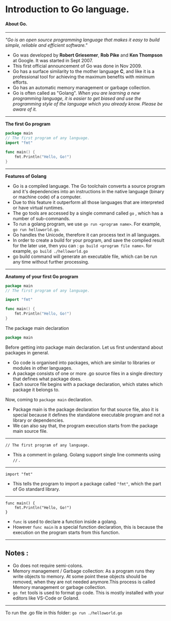 # Introduction to Go language.





#### About Go.

--- 

*"Go is an open source programming language that makes it easy to build simple, reliable and efficient software."*
* Go was developed by **Robert Griesemer**, **Rob Pike** and **Ken Thompson** at Google. It was started in Sept 2007.
* This first official announcement of Go was done in Nov 2009.
* Go has a surface similarity to the mother language **C**, and like it is a professional tool for achieving the maximum benefits with minimum efforts.
* Go has an automatic memory management or garbage collection.
* Go is often called as "Golang".
*When you are learning a new programming language, it is easier to get biased and use the programming style of the language which you already know. Please be aware of it.*

---

**The first Go program**

```go
package main
// The first program of any language.
import "fmt"

func main() {
	fmt.Println("Hello, Go!")
}
```

---

**Features of Golang**

* Go is a compiled language. The Go toolchain converts a source program and it's dependencies into an instructions in the native language (binary or machine code) of a computer.
* Due to this feature it outperform all those languages that are interpreted or have virtual runtimes.
* The go tools are accessed by a single command called ```go``` , which has a number of sub-commands.
* To run a golang program, we use ```go run <program name>```. For example, ```go run helloworld.go```.
* Go handles the Unicode, therefore it can process text in all languages.
* In order to create a build for your program, and save the complied result for the later use, then you can : ```go build <program file name>```. for example, ```go build ./helloworld.go```
* go build command will generate an executable file, which can be run any time without further processing.

---
**Anatomy of your first Go program**

```go
package main 
// The first program of any language.

import "fmt"

func main() {
	fmt.Println("Hello, Go!")
}
```
The package main declaration
```go
package main
```

Before getting into package main declaration. Let us first understand about packages in general.
* Go code is organised into packages, which are similar to libraries or modules in other languages.
* A package consists of one or more .go source files in a single directory that defines what package does.
* Each source file begins with a package declaration, which states which package it belongs to.

Now, coming to ```package main``` declaration.
* Package main is the package declaration for that source file, also it is special because it defines the standalone executable program and not a library or dependencies.
* We can also say that, the program execution starts from the package main source file.

---

```
// The first program of any language.
```
* This a comment in golang. Golang support single line comments using ```//``` .

---
```
import "fmt"
```
* This tells the program to import a package called ```"fmt"```, which the part of Go standard library.

---

```
func main() {
	fmt.Println("Hello, Go!")
}
```
* `func` is used to declare a function inside a golang.
* However `func main` is a special function declaration, this is because the execution on the program starts from this function.

---
 ## Notes :
* Go does not require semi-colons.
* Memory management / Garbage collection: As a program runs they write objects to memory. At some point these objects should be removed, when they are not needed anymore.This process is called Memory management or garbage collection.
* `go fmt` tools is used to format go code. This is mostly installed with your editors like VS-Code or Goland.

---
To run the .go file in this folder:
`go run ./helloworld.go`